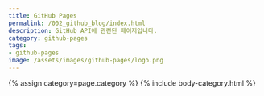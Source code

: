 ```yaml
---
title: GitHub Pages
permalink: /002_github_blog/index.html
description: GitHub API에 관련된 페이지입니다.
category: github-pages
tags:
- github-pages
image: /assets/images/github-pages/logo.png
---
```


{% assign category=page.category %}
{% include body-category.html %}
